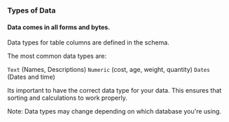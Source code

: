 ### Types of Data
#### Data comes in all forms and bytes.

Data types for table columns are defined in the schema.

The most common data types are:

`Text` (Names, Descriptions)
`Numeric` (cost, age, weight, quantity)
`Dates` (Dates and time)

Its important to have the correct data type for your data. This ensures that sorting and calculations to work properly.

Note: Data types may change depending on which database you're using.
